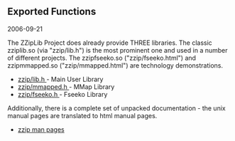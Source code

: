 ## Exported Functions 

<date>2006-09-21</date>

The ZZipLib Project does already provide THREE libraries. The classic
zziplib.so (via "zzip/lib.h") is the most prominent one and used in
a number of different projects. The zzipfseeko.so ("zzip/fseeko.html")
and zzipmmapped.so ("zzip/mmapped.html") are technology demonstrations.

* [ zzip/lib.h ](zzip/lib.h)- Main User Library
* [ zzip/mmapped.h ](zzip/mmapped.h)- MMap Library
* [ zzip/fseeko.h ](zzip/fseeko.h)- Fseeko Library

Additionally, there is a complete set of unpacked documentation - the
unix manual pages are translated to html manual pages.

* [zzip man pages](manual)

